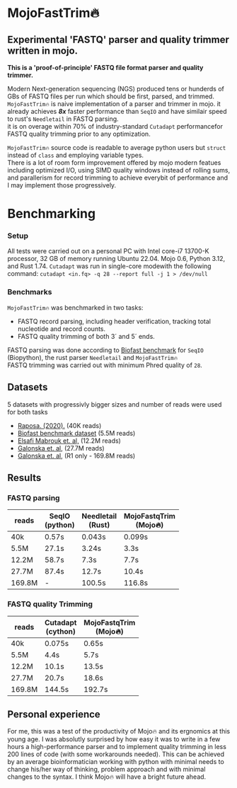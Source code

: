 # MojoFastTrim🔥
## Experimental 'FASTQ' parser and quality trimmer written in mojo.


**This is a 'proof-of-principle' FASTQ file format parser and quality trimmer.** <br>

Modern Next-generation sequencing (NGS) produced tens or hunderds of GBs of FASTQ files per run which should be first, parsed, and trimmed.   
```MojoFastTrim🔥``` is naive implementation of a parser and trimmer in mojo. it already achieves ***8x*** faster performance than ```SeqIO``` and have similair speed to  rust's ```Needletail``` in FASTQ parsing. 
 <br> it is on overage within 70% of industry-standard ```Cutadapt``` performancefor FASTQ quality trimming prior to any optimization.

```MojoFastTrim🔥``` source code is readable to average python users but ```struct``` instead of ```class``` and employing variable types. <br> There is a lot of room form improvement offered by mojo modern featues including optimized I/O, using SIMD quality windows instead of rolling sums, and  parallerism for record trimming to achieve everybit of performance and I may implement those progressively. <br>




# Benchmarking
### Setup 
All tests were carried out on a personal PC with Intel core-i7 13700-K processor, 32 GB of memory running Ubuntu 22.04. Mojo 0.6, Python 3.12, and Rust 1.74.
```Cutadapt``` was run in single-core modewith the following command:  ``` cutadapt <in.fq> -q 28 --report full -j 1 > /dev/null ```

### Benchmarks 

```MojoFastTrim🔥``` was benchmarked in two tasks:
* FASTQ record parsing, including header verification, tracking total nucleotide and record counts.
* FASTQ quality trimming of both 3´ and 5´ ends.


FASTQ parsing was done according to [Biofast benchmark](https://github.com/lh3/biofast/tree/) for ```SeqIO``` (Biopython), the rust parser ```Needletail``` and ```MojoFastTrim🔥```  
FASTQ trimming was carried out with minimum Phred quality of ```28```. 

## Datasets
5 datasets with progressivly bigger sizes and number of reads were used for both tasks
* [Raposa. (2020).](https://zenodo.org/records/3736457/files/9_Swamp_S2B_rbcLa_2019_minq7.fastq?download=1) (40K reads)
* [Biofast benchmark dataset](https://github.com/lh3/biofast/releases/tag/biofast-data-v1) (5.5M reads)
* [Elsafi Mabrouk et. al,](https://www.ebi.ac.uk/ena/browser/view/SRR16012060) (12.2M reads)
* [Galonska et. al,](https://www.ebi.ac.uk/ena/browser/view/SRR4381936) (27.7M reads)
* [Galonska et. al,](https://www.ebi.ac.uk/ena/browser/view/SRR4381933) (R1 only - 169.8M reads)



## Results
### FASTQ parsing
| reads   | SeqIO <br> (python) | Needletail <br> (Rust)| MojoFastqTrim <br> (Mojo🔥)   |
|-------|---------------------|-------------------------|-------------------------------|
| 40k   |      0.57s          |          0.043s         |          0.099s               |
| 5.5M  |      27.1s          |          3.24s          |            3.3s               |
| 12.2M |      58.7s          |          7.3s           |            7.7s               |
| 27.7M |      87.4s          |          12.7s          |           10.4s               | 
| 169.8M|        -            |          100.5s         |           116.8s              |


### FASTQ quality Trimming
|   reads  | Cutadapt <br>  (cython)  | MojoFastqTrim <br> (Mojo🔥)|
|----------|--------------------------|----------------------------|
|    40k   |          0.075s          |           0.65s            |
|   5.5M   |          4.4s            |           5.7s             |
|  12.2M   |          10.1s           |           13.5s            |
|  27.7M   |          20.7s           |           18.6s            |
| 169.8M   |          144.5s          |           192.7s           |



## Personal experience
For me, this was a test of the productivity of Mojo🔥 and its ergnomics at this young age. I was absolutly surprised by how easy it was to write in a few hours a high-performance parser and to implement quality trimming in less 200 lines of code (with some workarounds needed). This can be achieved by an average bioinformatician working with python with minimal needs to change his/her way of thinking, problem approach and with minimal changes to the syntax. I think Mojo🔥 will have a bright future ahead.